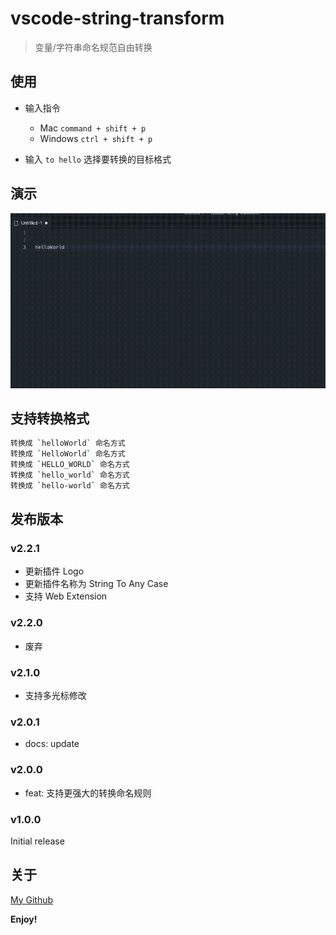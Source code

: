 # vscode-string-transform

> 变量/字符串命名规范自由转换

## 使用

- 输入指令
  - Mac `command + shift + p`
  - Windows `ctrl + shift + p`

- 输入 `to hello` 选择要转换的目标格式

## 演示

![演示](https://raw.githubusercontent.com/gauseen/images-bed/master/vscode/example.gif)

## 支持转换格式

```sh
转换成 `helloWorld` 命名方式
转换成 `HelloWorld` 命名方式
转换成 `HELLO_WORLD` 命名方式
转换成 `hello_world` 命名方式
转换成 `hello-world` 命名方式
```

## 发布版本 

### v2.2.1

- 更新插件 Logo
- 更新插件名称为 String To Any Case
- 支持 Web Extension

### v2.2.0

- 废弃

### v2.1.0

- 支持多光标修改

### v2.0.1

- docs: update

### v2.0.0

- feat: 支持更强大的转换命名规则

### v1.0.0

Initial release

## 关于

[My Github](https://github.com/gauseen/vscode-string-transform)

**Enjoy!**

